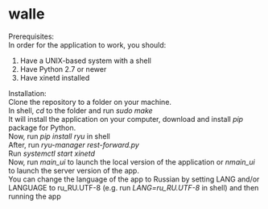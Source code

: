 # walle

Prerequisites:  
In order for the application to work, you should:  
1) Have a UNIX-based system with a shell
2) Have Python 2.7 or newer
3) Have xinetd installed  
  
Installation:  
Clone the repository to a folder on your machine.  
In shell, *cd* to the folder and run *sudo make*  
It will install the application on your computer, download and install *pip* package for Python.  
Now, run *pip install ryu* in shell  
After, run *ryu-manager rest-forward.py*  
Run *systemctl start xinetd*  
Now, run *main_ui* to launch the local version of the application or *nmain_ui* to launch the server version of the app.  
You can change the language of the app to Russian by setting LANG and/or LANGUAGE to ru_RU.UTF-8 (e.g. run *LANG=ru_RU.UTF-8* in shell) and then running the app  
